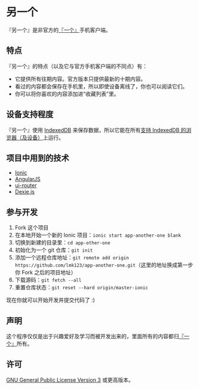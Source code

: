 # 另一个
『另一个』是非官方的[『一个』](http://wufazhuce.com/one/)手机客户端。

## 特点

『另一个』的特点（以及它与官方手机客户端的不同点）有：

 + 它提供所有往期内容。官方版本只提供最新的十期内容。
 + 看过的内容都会保存在手机里，所以即使设备离线了，你也可以阅读它们。
 + 你可以将你喜欢的内容添加进“收藏列表”里。

## 设备支持程度

『另一个』使用 [IndexedDB](https://developer.mozilla.org/en-US/docs/Web/API/IndexedDB_API) 来保存数据，所以它能在所有[支持 IndexedDB 的浏览器（及设备）](http://caniuse.com/#feat=indexeddb)上运行。

## 项目中用到的技术

 + [Ionic](http://ionicframework.com/)
 + [AngularJS](https://angularjs.org/)
 + [ui-router](https://github.com/angular-ui/ui-router)
 + [Dexie.js](https://github.com/dfahlander/Dexie.js)

## 参与开发

1. Fork 这个项目
2. 在本地开始一个新的 Ionic 项目：`ionic start app-another-one blank`
3. 切换到新建的目录里：`cd app-other-one`
4. 初始化为一个 git 仓库：`git init`
5. 添加一个远程仓库地址：`git remote add origin https://github.com/lmk123/app-another-one.git`（这里的地址换成第一步你 Fork 之后的项目地址）
6. 下载源码：`git fetch --all`
7. 重置仓库状态：`git reset --hard origin/master-ionic`

现在你就可以开始开发并提交代码了 :)

## 声明
这个程序仅仅是出于兴趣爱好及学习而被开发出来的，里面所有的内容都归[『一个』](http://www.wufazhuce.com/one/)所有。
 
## 许可
 [GNU General Public License Version 3](https://www.gnu.org/licenses/gpl.html) 或更高版本。
